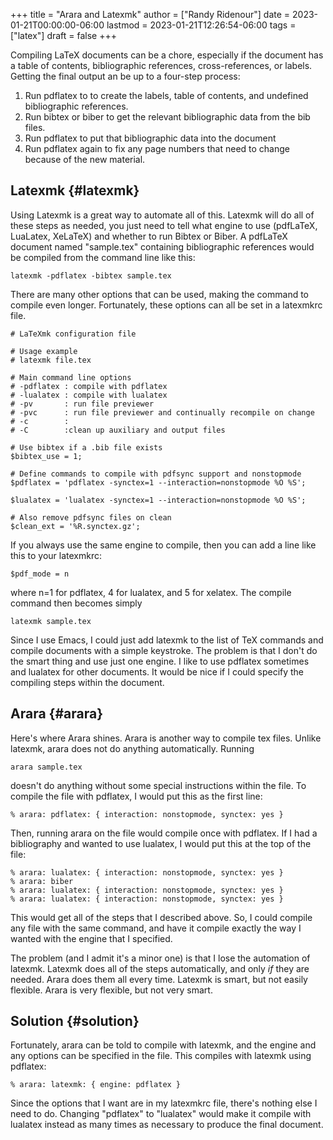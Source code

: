 +++
title = "Arara and Latexmk"
author = ["Randy Ridenour"]
date = 2023-01-21T00:00:00-06:00
lastmod = 2023-01-21T12:26:54-06:00
tags = ["latex"]
draft = false
+++

Compiling LaTeX documents can be a chore, especially if the document has a table of contents, bibliographic references, cross-references, or labels. Getting the final output an be up to a four-step process:

1.  Run pdflatex to to create the labels, table of contents, and undefined bibliographic references.
2.  Run bibtex or biber to get the relevant bibliographic data from the bib files.
3.  Run pdflatex to put that bibliographic data into the document
4.  Run pdflatex again to fix any page numbers that need to change because of the new material.


## Latexmk {#latexmk}

Using Latexmk is a great way to automate all of this. Latexmk will do all of these steps as needed, you just need to tell what engine to use (pdfLaTeX, LuaLatex, XeLaTeX) and whether to run Bibtex or Biber. A pdfLaTeX document named "sample.tex" containing bibliographic references would be compiled from the command line like this:

```shell
latexmk -pdflatex -bibtex sample.tex
```

There are many other options that can be used, making the command to compile even longer. Fortunately, these options can all be set in a latexmkrc file.

```shell
# LaTeXmk configuration file

# Usage example
# latexmk file.tex

# Main command line options
# -pdflatex : compile with pdflatex
# -lualatex : compile with lualatex
# -pv       : run file previewer
# -pvc      : run file previewer and continually recompile on change
# -c        :
# -C        :clean up auxiliary and output files

# Use bibtex if a .bib file exists
$bibtex_use = 1;

# Define commands to compile with pdfsync support and nonstopmode
$pdflatex = 'pdflatex -synctex=1 --interaction=nonstopmode %O %S';

$lualatex = 'lualatex -synctex=1 --interaction=nonstopmode %O %S';

# Also remove pdfsync files on clean
$clean_ext = '%R.synctex.gz';
```

If you always use the same engine to compile, then you can add a line like this to your latexmkrc:

```shell
$pdf_mode = n
```

where n=1 for pdflatex, 4 for lualatex, and 5 for xelatex. The compile command then becomes simply

```shell
latexmk sample.tex
```

Since I use Emacs, I could just add latexmk to the list of TeX commands and compile documents with a simple keystroke. The problem is that I don't do the smart thing and use just one engine. I like to use pdflatex sometimes and lualatex for other documents. It would be nice if I could specify the compiling steps within the document.


## Arara {#arara}

Here's where Arara shines. Arara is another way to compile tex files. Unlike latexmk, arara does not do anything automatically. Running

```shell
arara sample.tex
```

doesn't do anything without some special instructions within the file. To compile the file with pdflatex, I would put this as the first line:

```nil
% arara: pdflatex: { interaction: nonstopmode, synctex: yes }
```

Then, running arara on the file would compile once with pdflatex. If I had a bibliography and wanted to use lualatex, I would put this at the top of the file:

```nil
% arara: lualatex: { interaction: nonstopmode, synctex: yes }
% arara: biber
% arara: lualatex: { interaction: nonstopmode, synctex: yes }
% arara: lualatex: { interaction: nonstopmode, synctex: yes }
```

This would get all of the steps that I described above. So, I could compile any file with the same command, and have it compile exactly the way I wanted with the engine that I specified.

The problem (and I admit it's a minor one) is that I lose the automation of latexmk. Latexmk does all of the steps automatically, and only _if_ they are needed. Arara does them all every time. Latexmk is smart, but not easily flexible. Arara is very flexible, but not very smart.


## Solution {#solution}

Fortunately, arara can be told to compile with latexmk, and the engine and any options can be specified in the file. This compiles with latexmk using pdflatex:

```nil
% arara: latexmk: { engine: pdflatex }
```

Since the options that I want are in my latexmkrc file, there's nothing else I need to do. Changing "pdflatex" to "lualatex" would make it compile with lualatex instead as many times as necessary to produce the final document.

